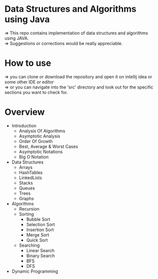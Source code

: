 # Data Structures and Algorithms using Java
=> This repo contains implementation of data structures and algorithms using JAVA.</br>
=> Suggestions or corrections would be really appreciable.
# How to use
=> you can clone or download the repository and open it on intellij idea or some other IDE or editor</br>
=> or you can navigate into the 'src' directory and look out for the specific sections you want to check for.</br>
# Overview
<ul>
<li>
Introduction
<ul>
<li>Analysis Of Algorithms</li>
<li>Asymptotic Analysis</li>
<li>Order Of Growth</li>
<li>Best, Average & Worst Cases</li>
<li>Asymptotic Notations</li>
<li>Big O Notation</li>
</ul>
</li>
<li>
Data Structures
<ul>
<li>Arrays</li>
<li>HashTables</li>
<li>LinkedLists</li>
<li>Stacks</li>
<li>Queues</li>
<li>Trees</li>
<li>Graphs</li>
</ul>
</li>
<li>
Algorithms
<ul>
<li>Recursion</li>
<li>Sorting<ul>
<li>Bubble Sort</li>
<li>Selection Sort</li>
<li>Insertion Sort</li>
<li>Merge Sort</li>
<li>Quick Sort</li>
</ul>
</li>
<li>Searching<ul>
<li>Linear Search</li>
<li>Binary Search</li>
<li>BFS</li>
<li>DFS</li>
</ul></li>
</ul>
</li>
<li>Dynamic Programming</li>
</ul>


